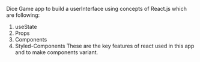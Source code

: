 Dice Game app to build a userInterface using concepts of React.js which are following:
1) useState  
2) Props
3) Components
4) Styled-Components
These are the key features of react used in this app and to make components variant.